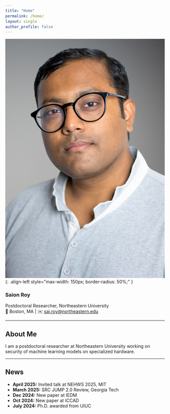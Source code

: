 ```yaml
---
title: "Home"
permalink: /home/
layout: single
author_profile: false
---
```


![Profile](../assets/saion.jpg){: .align-left style="max-width: 150px; border-radius: 50%;" }

### Saion Roy  
Postdoctoral Researcher, Northeastern University  
📍 Boston, MA | ✉️ sai.roy@northeastern.edu  

---

## About Me

I am a postdoctoral researcher at Northeastern University working on security of machine learning models on specialized hardware.

---

## News

- **April 2025:** Invited talk at NEHWS 2025, MIT  
- **March 2025:** SRC JUMP 2.0 Review, Georgia Tech  
- **Dec 2024:** New paper at IEDM  
- **Oct 2024:** New paper at ICCAD  
- **July 2024:** Ph.D. awarded from UIUC  
